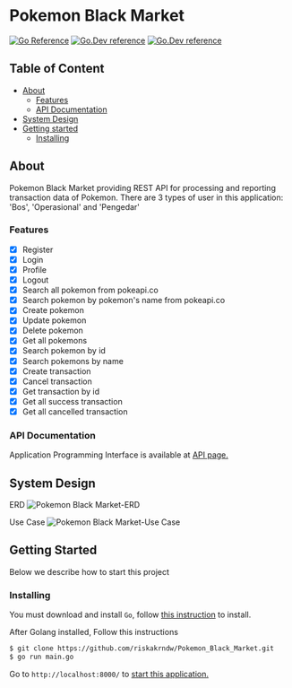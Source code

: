 # Pokemon Black Market

[![Go Reference](https://pkg.go.dev/badge/golang.org/x/example.svg)](https://pkg.go.dev/golang.org/x/example)
[![Go.Dev reference](https://img.shields.io/badge/gorm-reference-blue?logo=go&logoColor=white)](https://pkg.go.dev/gorm.io/gorm?tab=doc)
[![Go.Dev reference](https://img.shields.io/badge/echo-reference-blue?logo=go&logoColor=white)](https://github.com/labstack/echo)

## Table of Content

  - [About](#about)
    - [Features](#features)
    - [API Documentation](#api-documentation)
  - [System Design](#system-design)
  - [Getting started](#getting-started)
    - [Installing](#installing)


## About

Pokemon Black Market providing REST API for processing and reporting transaction data of Pokemon. There are 3 types of user in this application: 'Bos', 'Operasional' and 'Pengedar'

### Features

- [x] Register
- [x] Login
- [x] Profile
- [x] Logout
- [x] Search all pokemon from pokeapi.co
- [x] Search pokemon by pokemon's name from pokeapi.co
- [x] Create pokemon
- [x] Update pokemon
- [x] Delete pokemon
- [x] Get all pokemons
- [x] Search pokemon by id
- [x] Search pokemons by name
- [x] Create transaction
- [x] Cancel transaction
- [x] Get transaction by id
- [x] Get all success transaction
- [x] Get all cancelled transaction

### API Documentation

Application Programming Interface is available at [API page.](API.md)

## System Design

ERD
![Pokemon Black Market-ERD](https://user-images.githubusercontent.com/11256042/137578139-d968c6ff-2c42-4829-816a-4cb49325caf3.jpg)


Use Case
![Pokemon Black Market-Use Case](https://user-images.githubusercontent.com/11256042/137578144-53aa21b3-5ddd-4c50-92c8-262fbc9dd6eb.jpg)


## Getting Started

Below we describe how to start this project

### Installing

You must download and install `Go`, follow [this instruction](https://golang.org/doc/install) to install.

After Golang installed, Follow this instructions
```bash
$ git clone https://github.com/riskakrndw/Pokemon_Black_Market.git
$ go run main.go
```

Go to `http://localhost:8000/` to [start this application.](http://localhost:8000/)
